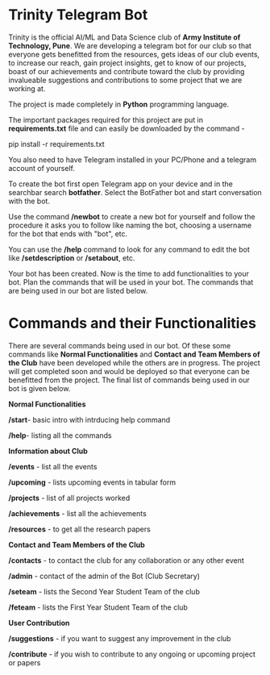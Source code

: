 # Trinity Telegram Bot
Trinity is the official AI/ML and Data Science club of **Army Institute of Technology, Pune**. We are developing a telegram bot for our club so that everyone gets benefitted from the resources, gets ideas of our club events, to increase our reach, gain project insights, get to know of our projects, boast of our achievements and contribute toward the club by providing invalueable suggestions and contributions to some project that we are working at.


The project is made completely in **Python** programming language.


The important packages required for this project are put in **requirements.txt** file and can easily be downloaded by the command - 

  pip install -r requirements.txt


You also need to have Telegram installed in your PC/Phone and a telegram account of yourself.


To create the bot first open Telegram app on your device and in the searchbar search **botfather**. Select the BotFather bot and start conversation with the bot.


Use the command **/newbot** to create a new bot for yourself and follow the procedure it asks you to follow like naming the bot, choosing a username for the bot that ends with "bot", etc.

You can use the **/help** command to look for any command to edit the bot like **/setdescription** or **/setabout**, etc.


Your bot has been created. Now is the time to add functionalities to your bot. Plan the commands that will be used in your bot. The commands that are being used in our bot are listed below.

# Commands and their Functionalities

There are several commands being used in our bot. Of these some commands like **Normal Functionalities** and **Contact and Team Members of the Club** have been developed while the others are in progress. The project will get completed soon and would be deployed so that everyone can be benefitted from the project. The final list of commands being used in our bot is given below.       
        
**Normal Functionalities**

**/start**- basic intro with intrducing help command

**/help**- listing all the commands


**Information about Club**

**/events** - list all the events

**/upcoming** - lists upcoming events in tabular form

**/projects** - list of all projects worked

**/achievements** - list all the achievements

**/resources** - to get all the research papers


**Contact and Team Members of the Club**

**/contacts** - to contact the club for any collaboration or any other event

**/admin** - contact of the admin of the Bot (Club Secretary)

**/seteam** - lists the Second Year Student Team of the club

**/feteam** - lists the First Year Student Team of the club


**User Contribution**

**/suggestions** - if you want to suggest any improvement in the club

**/contribute** - if you wish to contribute to any ongoing or upcoming project or papers
